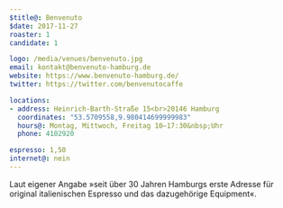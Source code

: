 ```yaml
---
$title@: Benvenuto
$date: 2017-11-27
roaster: 1
candidate: 1

logo: /media/venues/benvenuto.jpg
email: kontakt@benvenuto-hamburg.de
website: https://www.benvenuto-hamburg.de/
twitter: https://twitter.com/benvenutocaffe

locations:
- address: Heinrich-Barth-Straße 15<br>20146 Hamburg
  coordinates: "53.5709558,9.980414699999983"
  hours@: Montag, Mittwoch, Freitag 10–17:30&nbsp;Uhr
  phone: 4102920

espresso: 1,50
internet@: nein
---
```


Laut eigener Angabe »seit über 30 Jahren Hamburgs erste Adresse für original italienischen Espresso und das dazugehörige Equipment«.